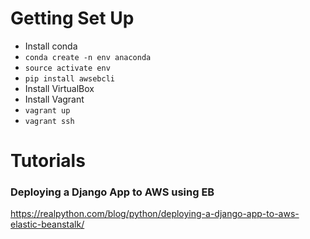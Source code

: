 # Getting Set Up
- Install conda
- `conda create -n env anaconda`
- `source activate env`
- `pip install awsebcli`
- Install VirtualBox
- Install Vagrant
- `vagrant up`
- `vagrant ssh`


# Tutorials

### Deploying a Django App to AWS using EB
https://realpython.com/blog/python/deploying-a-django-app-to-aws-elastic-beanstalk/
